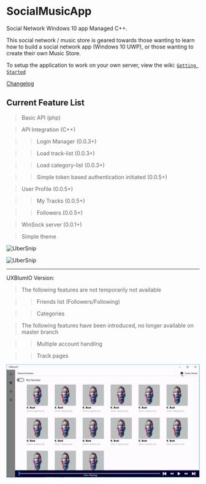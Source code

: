# SocialMusicApp
Social Network Windows 10 app Managed C++.

This social network / music store is geared towards those wanting to learn how to build a social network app (Windows 10 UWP), or those wanting to create their own Music Store.


To setup the application to work on your own server, view the wiki: [`Getting Started`](https://github.com/UberSnip/SocialMusicApp/wiki/Getting-started) 

[Changelog](https://github.com/UberSnip/SocialMusicApp/blob/master/Changelog.md)

## Current Feature List
> Basic API (php)

> API Integration (C++)

>> Login Manager (0.0.3+)

>> Load track-list (0.0.3+)

>> Load category-list (0.0.3+)

>> Simple token based authentication initiated (0.0.5+)

> User Profile (0.0.5+)

>> My Tracks (0.0.5+)

>> Followers (0.0.5+)

> WinSock server  (0.0.1+)

> Simple theme

![UberSnip](http://api.ubersnip.com/ubs-app-0.0.4.gif)

![UberSnip](http://api.ubersnip.com/ubs-app-0.0.7.gif)

---

UXBlumIO Version:

> The following features are not temporarily not available

>> Friends list (Followers/Following)

>> Categories


> The following features have been introduced, no longer available on master branch

>> Multiple account handling

>> Track pages

![XBlumIO Theme](https://raw.githubusercontent.com/UberSnipUX/UXBlumIO/master/ss1.gif)
